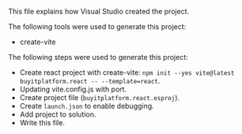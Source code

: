 This file explains how Visual Studio created the project.

The following tools were used to generate this project:
- create-vite

The following steps were used to generate this project:
- Create react project with create-vite: `npm init --yes vite@latest buyitplatform.react -- --template=react`.
- Updating vite.config.js with port.
- Create project file (`buyitplatform.react.esproj`).
- Create `launch.json` to enable debugging.
- Add project to solution.
- Write this file.
